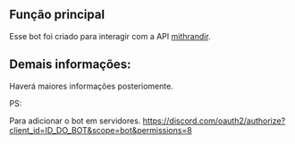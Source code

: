 ## Função principal

Esse bot foi criado para interagir com a API [mithrandir](https://github.com/KevinCaires/mithrandir).


## Demais informações:

Haverá maiores informações posteriomente.



PS:

Para adicionar o bot em servidores.
https://discord.com/oauth2/authorize?client_id=ID_DO_BOT&scope=bot&permissions=8